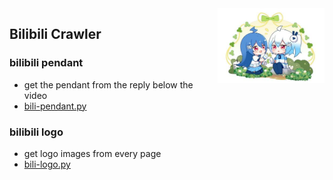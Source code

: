 <img src="../images/2233_logo.jpg" alt="logo" height="120" align="right" title="2233" />

## Bilibili Crawler

### bilibili pendant

- get the pendant from the reply below the video
- [bili-pendant.py](bilibili/bili-pendant.py)

### bilibili logo

- get logo images from every page
- [bili-logo.py](bilibili/bili-logo.py)